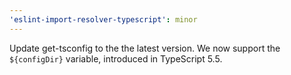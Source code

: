 ```yaml
---
'eslint-import-resolver-typescript': minor
---
```


Update get-tsconfig to the the latest version. We now support the `${configDir}` variable, introduced in TypeScript 5.5.
